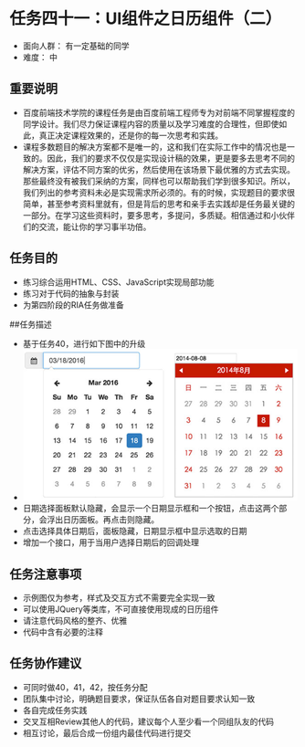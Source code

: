 # 任务四十一：UI组件之日历组件（二）
* 面向人群：
有一定基础的同学
* 难度：
中

## 重要说明
* 百度前端技术学院的课程任务是由百度前端工程师专为对前端不同掌握程度的同学设计。我们尽力保证课程内容的质量以及学习难度的合理性，但即使如此，真正决定课程效果的，还是你的每一次思考和实践。
* 课程多数题目的解决方案都不是唯一的，这和我们在实际工作中的情况也是一致的。因此，我们的要求不仅仅是实现设计稿的效果，更是要多去思考不同的解决方案，评估不同方案的优劣，然后使用在该场景下最优雅的方式去实现。那些最终没有被我们采纳的方案，同样也可以帮助我们学到很多知识。所以，我们列出的参考资料未必是实现需求所必须的。有的时候，实现题目的要求很简单，甚至参考资料里就有，但是背后的思考和亲手去实践却是任务最关键的一部分。在学习这些资料时，要多思考，多提问，多质疑。相信通过和小伙伴们的交流，能让你的学习事半功倍。

## 任务目的
* 练习综合运用HTML、CSS、JavaScript实现局部功能
* 练习对于代码的抽象与封装
* 为第四阶段的RIA任务做准备

##任务描述
* 基于任务40，进行如下图中的升级
* ![任务40](task_3_41_1.jpg)
* 日期选择面板默认隐藏，会显示一个日期显示框和一个按钮，点击这两个部分，会浮出日历面板。再点击则隐藏。
* 点击选择具体日期后，面板隐藏，日期显示框中显示选取的日期
* 增加一个接口，用于当用户选择日期后的回调处理

## 任务注意事项
* 示例图仅为参考，样式及交互方式不需要完全实现一致
* 可以使用JQuery等类库，不可直接使用现成的日历组件
* 请注意代码风格的整齐、优雅
* 代码中含有必要的注释

## 任务协作建议
* 可同时做40，41，42，按任务分配
* 团队集中讨论，明确题目要求，保证队伍各自对题目要求认知一致
* 各自完成任务实践
* 交叉互相Review其他人的代码，建议每个人至少看一个同组队友的代码
* 相互讨论，最后合成一份组内最佳代码进行提交
